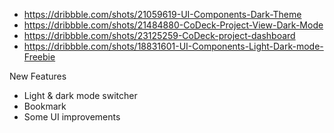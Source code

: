 - https://dribbble.com/shots/21059619-UI-Components-Dark-Theme
- https://dribbble.com/shots/21484880-CoDeck-Project-View-Dark-Mode
- https://dribbble.com/shots/23125259-CoDeck-project-dashboard
- https://dribbble.com/shots/18831601-UI-Components-Light-Dark-mode-Freebie


New Features
- Light & dark mode switcher
- Bookmark
- Some UI improvements